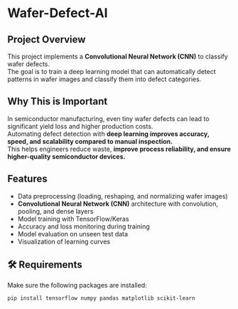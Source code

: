 # Wafer-Defect-AI

## Project Overview
This project implements a **Convolutional Neural Network (CNN)** to classify wafer defects.  
The goal is to train a deep learning model that can automatically detect patterns in wafer images and classify them into defect categories.

## Why This is Important
In semiconductor manufacturing, even tiny wafer defects can lead to significant yield loss and higher production costs.  
Automating defect detection with **deep learning improves accuracy, speed, and scalability compared to manual inspection.**  
This helps engineers reduce waste, **improve process reliability, and ensure higher-quality semiconductor devices.**

## Features
- Data preprocessing (loading, reshaping, and normalizing wafer images)  
- **Convolutional Neural Network (CNN)** architecture with convolution, pooling, and dense layers  
- Model training with TensorFlow/Keras  
- Accuracy and loss monitoring during training  
- Model evaluation on unseen test data  
- Visualization of learning curves  

## 🛠️ Requirements
Make sure the following packages are installed:

```bash
pip install tensorflow numpy pandas matplotlib scikit-learn
